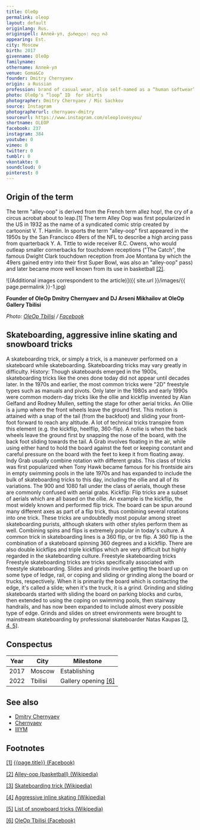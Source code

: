 ```yaml
---
title: OleOp
permalink: oleop
layout: default
originlang: Rus.
originspell: Аллей-уп, ქართული: ოლე ოპ
appearing: Est.
city: Moscow
birth: 2017
givenname: OleOp
familyname:
othername: Аллей-уп
venue: Goma&Co
founder: Dmitry Chernyaev
origin: a Russian
profession: brand of casual wear, also self-named as a “human softwear” and founded by artist Dmitry Chernyaev (Дмитрий Черняев)
photo: OleOp's “loop” ID  for shirts
photographer: Dmitry Chernyaev / Mic Sachkov
source: Instagram
photographerurl: chernyaev-dmitry
sourceurl: https://www.instagram.com/oleoplovesyou/
shortname: OLEOP
facebook: 237
instagram: 384
youtube: 0
vimeo: 0
twitter: 0
tumblr: 0
vkontakte: 0
soundcloud: 0
pinterest: 0
---
```


## Origin of the term

The term "alley-oop" is derived from the French term allez hop!, the cry of a circus acrobat about to leap.[1] The term Alley Oop was first popularized in the US in 1932 as the name of a syndicated comic strip created by cartoonist V. T. Hamlin. In sports the term "alley-oop" first appeared in the 1950s by the San Francisco 49ers of the NFL to describe a high arcing pass from quarterback Y. A. Tittle to wide receiver R.C. Owens, who would outleap smaller cornerbacks for touchdown receptions ("The Catch", the famous Dwight Clark touchdown reception from Joe Montana by which the 49ers gained entry into their first Super Bowl, was also an "alley-oop" pass) and later became more well known from its use in basketball <span id="a2">[\[2\]](#f2)</span>.

![(Additional images correspondent to the article)]({{ site.url }}/images/{{ page.permalink }}-1.jpg)

**Founder of OleOp Dmitry Chernyaev and DJ Arseni Mikhailov at OleOp Gallery Tbilisi**

*Photo: [OleOp Tbilisi](https://www.facebook.com/groups/oleoptbilisi) / [Facebook](https://www.facebook.com/photo/?fbid=521955149944352&set=gm.1308084379959641&idorvanity=1278761379558608)*

## Skateboarding, aggressive inline skating and snowboard tricks

A skateboarding trick, or simply a trick, is a maneuver performed on a skateboard while skateboarding. Skateboarding tricks may vary greatly in difficulty. History: Though skateboards emerged in the 1900s, skateboarding tricks like the ones done today did not appear until decades later. In the 1970s and earlier, the most common tricks were "2D" freestyle types such as manuals and pivots. Only later in the 1980s and early 1990s were common modern-day tricks like the ollie and kickflip invented by Alan Gelfand and Rodney Mullen, setting the stage for other aerial tricks. An Ollie is a jump where the front wheels leave the ground first. This motion is attained with a snap of the tail (from the backfoot) and sliding your front-foot forward to reach any altitude. A lot of technical tricks transpire from this element (e.g. the kickflip, heelflip, 360-flip). A nollie is when the back wheels leave the ground first by snapping the nose of the board, with the back foot sliding towards the tail. A Grab involves floating in the air, while using either hand to hold the board against the feet or keeping constant and careful pressure on the board with the feet to keep it from floating away. Indy Grab usually combine rotation with different grabs. This class of tricks was first popularized when Tony Hawk became famous for his frontside airs in empty swimming pools in the late 1970s and has expanded to include the bulk of skateboarding tricks to this day, including the ollie and all of its variations. The 900 and 1080 fall under the class of aerials, though these are commonly confused with aerial grabs. Kickflip: Flip tricks are a subset of aerials which are all based on the ollie. An example is the kickflip, the most widely known and performed flip trick. The board can be spun around many different axes as part of a flip trick, thus combining several rotations into one trick. These tricks are undoubtedly most popular among street skateboarding purists, although skaters with other styles perform them as well. Combining spins and flips is extremely popular in today's culture. A common trick in skateboarding lines is a 360 flip, or tre flip. A 360 flip is the combination of a skateboard spinning 360 degrees and a kickflip. There are also double kickflips and triple kickflips which are very difficult but highly regarded in the skateboarding culture. Freestyle skateboarding tricks
Freestyle skateboarding tricks are tricks specifically associated with freestyle skateboarding. Slides and grinds involve getting the board up on some type of ledge, rail, or coping and sliding or grinding along the board or trucks, respectively. When it is primarily the board which is contacting the edge, it's called a slide; when it's the truck, it is a grind. Grinding and sliding skateboards started with sliding the board on parking blocks and curbs, then extended to using the coping on swimming pools, then stairway handrails, and has now been expanded to include almost every possible type of edge. Grinds and slides on street environments were brought to mainstream skateboarding by professional skateboarder Natas Kaupas <span id="a3">[\[3, 4, 5\]](#f3)</span>.

## Conspectus

|Year|City|Milestone|
|-|-|-|
|2017|Moscow|Establishing|
|2022|Tbilisi|Gallery opening <span id="a6">[\[6\]](#f6)</span>|

## See also

+ [Dmitry Chernyaev](chernyaev-dmitry)
+ [Chernyaev](chernyaev)
+ [IIIYM](iiiym)

## Footnotes

[[1]](#a1) <span id="f1"></span> [{{page.title}} (Facebook)](https://www.facebook.com/oleoplovesyou/)

[[2]](#a2) <span id="f2"></span> [Alley-oop (basketball) (Wikipedia)](https://en.wikipedia.org/wiki/Alley-oop_(basketbal))

[[3]](#a3) <span id="f3"></span> [Skateboarding trick (Wikipedia)](https://en.wikipedia.org/wiki/Skateboarding_trick)

[[4]](#a3) <span id="f3"></span> [Aggressive inline skating (Wikipedia)](https://en.wikipedia.org/wiki/Aggressive_inline_skating#Alley-oop)

[[5]](#a3) <span id="f3"></span> [List of snowboard tricks (Wikipedia)](https://en.wikipedia.org/wiki/List_of_snowboard_tricks#Spins)

[[6]](#a6) <span id="f6"></span> [OleOp Tbilisi (Facebook)](https://www.facebook.com/groups/oleoptbilisi/reels)
